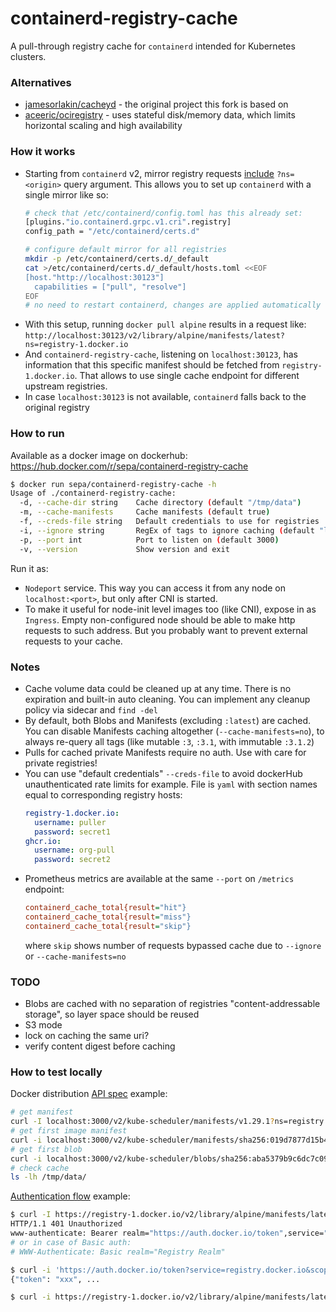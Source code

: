 # containerd-registry-cache

A pull-through registry cache for `containerd` intended for Kubernetes clusters.

### Alternatives
- [jamesorlakin/cacheyd](https://github.com/jamesorlakin/cacheyd) - the original project this fork is based on
- [aceeric/ociregistry](https://github.com/aceeric/ociregistry) - uses stateful disk/memory data, which limits horizontal scaling and high availability

### How it works
- Starting from `containerd` v2, mirror registry requests [include](https://github.com/containerd/containerd/blob/v2.1.3/docs/hosts.md#registry-host-namespace) `?ns=<origin>` query argument. This allows you to set up `containerd` with a single mirror like so: 
  ```bash
  # check that /etc/containerd/config.toml has this already set:
  [plugins."io.containerd.grpc.v1.cri".registry]
  config_path = "/etc/containerd/certs.d"
  
  # configure default mirror for all registries
  mkdir -p /etc/containerd/certs.d/_default
  cat >/etc/containerd/certs.d/_default/hosts.toml <<EOF
  [host."http://localhost:30123"]
    capabilities = ["pull", "resolve"]
  EOF
  # no need to restart containerd, changes are applied automatically
  ```
- With this setup, running `docker pull alpine` results in a request like: 
  `http://localhost:30123/v2/library/alpine/manifests/latest?ns=registry-1.docker.io`
- And `containerd-registry-cache`, listening on `localhost:30123`, has information that this specific manifest should be fetched from `registry-1.docker.io`. That allows to use single cache endpoint for different upstream registries.
- In case `localhost:30123` is not available, `containerd` falls back to the original registry

### How to run
Available as a docker image on dockerhub: https://hub.docker.com/r/sepa/containerd-registry-cache
```bash
$ docker run sepa/containerd-registry-cache -h
Usage of ./containerd-registry-cache:
  -d, --cache-dir string    Cache directory (default "/tmp/data")
  -m, --cache-manifests     Cache manifests (default true)
  -f, --creds-file string   Default credentials to use for registries
  -i, --ignore string       RegEx of tags to ignore caching (default "latest")
  -p, --port int            Port to listen on (default 3000)
  -v, --version             Show version and exit
```
Run it as: 
- `Nodeport` service. This way you can access it from any node on `localhost:<port>`, but only after CNI is started. 
- To make it useful for node-init level images too (like CNI), expose in as `Ingress`. Empty non-configured node should be able to make http requests to such address. But you probably want to prevent external requests to your cache.

### Notes
- Cache volume data could be cleaned up at any time. There is no expiration and built-in auto cleaning. You can implement any cleanup policy via sidecar and `find -del` 
- By default, both Blobs and Manifests (excluding `:latest`) are cached. You can disable Manifests caching altogether (`--cache-manifests=no`), to always re-query all tags (like mutable `:3`, `:3.1`, with immutable `:3.1.2`)
- Pulls for cached private Manifests require no auth. Use with care for private registries!
- You can use "default credentials" `--creds-file` to avoid dockerHub unauthenticated rate limits for example. File is `yaml` with section names equal to corresponding registry hosts:
  ```yaml
  registry-1.docker.io:
    username: puller
    password: secret1
  ghcr.io:
    username: org-pull
    password: secret2
  ```
- Prometheus metrics are available at the same `--port` on `/metrics` endpoint:
  ```ini
  containerd_cache_total{result="hit"}
  containerd_cache_total{result="miss"}
  containerd_cache_total{result="skip"}
  ```
  where `skip` shows number of requests bypassed cache due to `--ignore` or `--cache-manifests=no`

### TODO
- Blobs are cached with no separation of registries "content-addressable storage", so layer space should be reused
- S3 mode
- lock on caching the same uri?
- verify content digest before caching

### How to test locally
Docker distribution [API spec](https://distribution.github.io/distribution/spec/api/) example:
```bash
# get manifest
curl -I localhost:3000/v2/kube-scheduler/manifests/v1.29.1?ns=registry.k8s.io
# get first image manifest
curl -i localhost:3000/v2/kube-scheduler/manifests/sha256:019d7877d15b45951df939efcb941de9315e8381476814a6b6fdf34fc1bee24c?ns=registry.k8s.io
# get first blob
curl -i localhost:3000/v2/kube-scheduler/blobs/sha256:aba5379b9c6dc7c095628fe6598183d680b134c7f99748649dddf07ff1422846?ns=registry.k8s.io
# check cache
ls -lh /tmp/data/
```

[Authentication flow](https://distribution.github.io/distribution/spec/auth/token/) example:
```bash
$ curl -I https://registry-1.docker.io/v2/library/alpine/manifests/latest
HTTP/1.1 401 Unauthorized
www-authenticate: Bearer realm="https://auth.docker.io/token",service="registry.docker.io",scope="repository:library/alpine:pull"
# or in case of Basic auth:
# WWW-Authenticate: Basic realm="Registry Realm"

$ curl -i 'https://auth.docker.io/token?service=registry.docker.io&scope=repository:library/alpine:pull' [-u user:pass]
{"token": "xxx", ...

$ curl -i https://registry-1.docker.io/v2/library/alpine/manifests/latest -H'Authorization: Bearer xxx'
```
